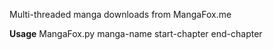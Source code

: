 Multi-threaded manga downloads from MangaFox.me

**Usage**
MangaFox.py manga-name start-chapter end-chapter